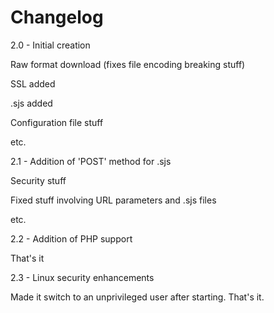 # Changelog
2.0 - Initial creation

Raw format download (fixes file encoding breaking stuff)

SSL added

.sjs added

Configuration file stuff

etc.

2.1 - Addition of 'POST' method for .sjs

Security stuff

Fixed stuff involving URL parameters and .sjs files

etc.

2.2 - Addition of PHP support

That's it

2.3 - Linux security enhancements

Made it switch to an unprivileged user after starting. That's it.
